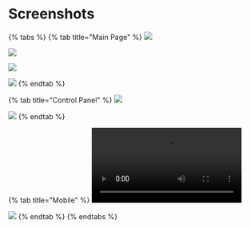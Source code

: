 # Screenshots

{% tabs %}
{% tab title="Main Page" %}
![](https://user-images.githubusercontent.com/67545895/172096649-74fa1f65-d1bf-43bd-99f2-a0ee6b2906c8.png)

![](https://user-images.githubusercontent.com/67545895/172096411-86b8529c-653a-4669-a845-540178679375.png)

![](https://user-images.githubusercontent.com/67545895/172096676-4c295629-7f27-4872-a97f-8699b18cb883.png)

![](https://user-images.githubusercontent.com/67545895/172097322-79c7bf6c-e4bb-470a-9dd2-38902d54d1c7.jpg)
{% endtab %}

{% tab title="Control Panel" %}
![](https://user-images.githubusercontent.com/67545895/174536459-9d572553-9d13-4c81-85dc-0fa38b0b4fd2.png)

![](https://user-images.githubusercontent.com/67545895/174536529-6b2806a1-efa2-4a26-bfd5-eb81bd33a25f.png)
{% endtab %}

{% tab title="Mobile" %}
![](https://user-images.githubusercontent.com/67545895/174686704-4559effe-176c-4e41-b7be-21c7b976a0ee.MP4)

![](https://user-images.githubusercontent.com/67545895/171194221-d1a34234-bab7-47e6-b50b-f96f67afd9c7.PNG)
{% endtab %}
{% endtabs %}
